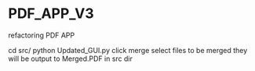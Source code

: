 # PDF_APP_V3
refactoring PDF APP


cd src/
python Updated_GUI.py
click merge
select files to be merged
they will be output to Merged.PDF in src dir
